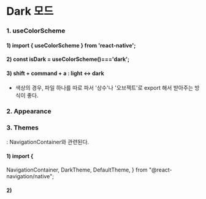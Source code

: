 # Dark 모드

### 1. useColorScheme

#### 1) import { useColorScheme } from 'react-native';

#### 2) const isDark = useColorScheme()==='dark';

#### 3) shift + command + a : light <-> dark

- 색상의 경우, 파일 하나를 따로 파서 '상수'나 '오브젝트'로 export 해서 받아주는 방식이 좋다.

### 2. Appearance

### 3. Themes

: NavigationContainer와 관련된다.

#### 1) import {

NavigationContainer,
DarkTheme,
DefaultTheme,
} from "@react-navigation/native";

#### 2)
